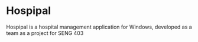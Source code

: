 Hospipal
========

Hospipal is a hospital management application for Windows, developed as a team as a project for SENG 403
